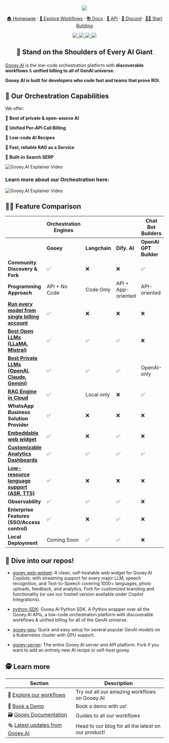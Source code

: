 <h3 align="center">
  <img src="https://storage.googleapis.com/dara-c1b52.appspot.com/daras_ai/media/cdc58fe0-2da1-11ef-84df-02420a0001f4/githubbanner.png"
  />
</h3>
<p align="center">
  <a href="https://gooey.ai">🏠 Homepage</a> ·
  <a href="https://gooey.ai/explore">👾 Explore Workflows</a> ·
  <a href="https://gooey.ai/docs">📚 Docs</a> ·
  <a href="https://gooey.ai/api">🤖 API</a> ·
  <a href="https://gooey.ai/discord">🛟 Discord</a> ·
  <a href="https://gooey.ai/account">💃🏾 Start Building</a>
</p>

<div>
  <p align="center">
    <a
    href="https://x.com/GooeyAI">
        <img src="https://img.shields.io/badge/X/Twitter-000000?style=for-the-badge&logo=x&logoColor=white" />
    </a>
    <a href="https://in.linkedin.com/company/gooeyai">
        <img src="https://img.shields.io/badge/LinkedIn-0077B5?style=for-the-badge&logo=linkedin&logoColor=white" />
    </a>
    <a href="https://gooey.ai/discord">
        <img src="https://img.shields.io/badge/Discord-5865F2?style=for-the-badge&logo=discord&logoColor=white" />
    </a>
    <a href="https://www.youtube.com/@gooeyai">
        <img src="https://img.shields.io/badge/YouTube-FF0000?style=for-the-badge&logo=youtube&logoColor=white" />
    </a>
 </p>
</div>

<h2 align="center">
  <p>💪 Stand on the Shoulders of Every AI Giant</p>
</h2>

[Gooey.AI](http://gooey.ai/) is the low-code orchestration platform with **discoverable workflows** & **unified billing to all of GenAI universe.** 

**Gooey.AI is built for developers who code fast and teams that prove ROI.**

## 🐙 Our Orchestration Capabilities 
We offer:

🤖 **Best of private & open-source AI** 

🧾 **Unified Per-API Call Billing** 

🌼 **Low-code AI Recipes**

🏇 **Fast, reliable RAG as a Service** 

🔎 **Built-in Search SERP**


![Gooey.AI Explainer Video](https://storage.googleapis.com/dara-c1b52.appspot.com/daras_ai/media/90992f52-2d13-11ef-8611-02420a0001e4/Screen%20Shot%202024-06-17%20at%206.38.45%20PM.png)

### Learn more about our Orchestration here:

![Gooey.AI Explainer Video](https://cdn.loom.com/sessions/thumbnails/dbf28cd1616c411a9d6631be5eb5fcc1-with-play.gif)

## 👯‍♂️ Feature Comparison

|                                             | Orchestration Engines |            |                    | Chat Bot Builders  |               | Lipsync  |
| ------------------------------------------- | --------------------- | ---------- | ------------------ | ------------------ | ------------- | -------- |
|                                             | **Gooey**                 | **Langchain**  | **Dify. AI**           | **OpenAI GPT Builder** | **CustomGPT**     | **HeyGen**   |
| **Community Discovery & Fork**                  | ✅                     | ❌          | ❌                  | ✅                  | ❌             | ❌        |
| **Programming Approach**                        | API + No Code         | Code Only  | API + App-oriented | API-oriented       | API + No Code | App only |
| **[Run every model from single billing account](https://gooey.ai/account/)** | ✅                     | ❌         | ❌                  | ❌                  | ❌             | ❌        |
| **[Best Open LLMs (LLaMA, Mistral)](https://gooey.ai/llm)**             | ✅                     | ✅          | ✅                  | ❌                  | ❌             | ❌        |
| **[Best Private LLMs (OpenAI, Claude, Gemini)](https://gooey.ai/llm)**  | ✅                     | ✅          | ✅                  | OpenAI-only        | OpenAI only   | ✅        |
| **[RAG Engine in Cloud](https://gooey.ai/doc-search/)**                         | ✅                     | Local only | ❌        | ✅                  | ❌             | ❌        |
| **WhatsApp Business Solution Provider**         | ✅                     | ❌          | ❌                  | ❌                  | ❌             | ❌        |
| **[Embeddable web widget](https://gooey.ai/chat/genstevejobs-EBW/)**                       | ✅                     | ❌          | ✅                  | ❌                  | ✅             | ❌        |
| **[Customizable Analytics Dashboards](https://gooey.ai/copilot/gen-stevejobs-n14mflxr19ss/integrations/EBW/stats/)**           | ✅                     | ✅          | ✅                  | ✅                  | ✅             | ❌        |
| **[Low-resource language support (ASR, TTS)](https://gooey.ai/speech)**    | ✅                     | ❌          | ❌                  | ❌                  | ❌             | ✅        |
| **Observability**                               | ✅                     | ✅          | ✅                  | ❌                  | ✅             | ❌        |
| **Enterprise Features (SSO/Access control)**    | ✅                     | ❌          | ✅                  | ❌                  | ✅             | ❌        |
| **Local Deployment**                            | Coming Soon           | ✅          | ✅                  | ❌                  | ❌             | ❌        |

## 🤿 Dive into our repos! 

- [gooey web-widget](https://github.com/GooeyAI/gooey-web-widget): A clean, self-hostable web widget for Gooey.AI Copilots, with streaming support for every major LLM, speech recognition, and Text-to-Speech covering 1000+ languages, photo uploads, feedback, and analytics. Fork for customized branding and functionality (or use our hosted version available under Copilot Integrations).

- [python-SDK](https://github.com/GooeyAI/python-sdk): Gooey.AI Python SDK. A Python wrapper over all the Gooey.AI APIs, a low-code orchestration platform with discoverable workflows & unified billing for all of the GenAI universe.

- [gooey-gpu](https://github.com/GooeyAI/gooey-gpu): Quick and easy setup for several popular GenAI models on a Kubernetes cluster with GPU support.

- [gooey-server](https://github.com/GooeyAI/gooey-server): The entire Gooey.AI server and API platform. Fork if you want to add an entirely new AI recipe or self-host gooey. 

## 🕵️ Learn more

| Section | Description |
|-|-|
| 🕺 [Explore our workflows](https://gooey.ai/explore)|Try out all our amazing workflows on Gooey.AI |
| 🤝 [Book a Demo](https://www.help.gooey.ai/contact#book-demo) | Book a demo with us!  |
| 🗃️ [Gooey Documentation](https://docs.gooey.ai/) | Guides to all our workflows |
|🗞️ [Latest updates from Gooey.AI](https://blog.gooey.ai/) | Head to our blog for all the latest on our product! |
